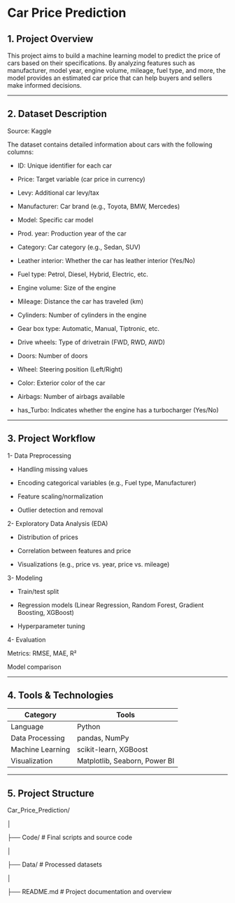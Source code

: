 # Car Price Prediction

## 1. Project Overview
This project aims to build a machine learning model to predict the price of cars based on their specifications.
By analyzing features such as manufacturer, model year, engine volume, mileage, fuel type, and more, the model provides an estimated car price that can help buyers and sellers make informed decisions.

----

## 2. Dataset Description
Source: Kaggle

The dataset contains detailed information about cars with the following columns:

- ID: Unique identifier for each car

- Price: Target variable (car price in currency)

- Levy: Additional car levy/tax

- Manufacturer: Car brand (e.g., Toyota, BMW, Mercedes)

- Model: Specific car model

- Prod. year: Production year of the car

- Category: Car category (e.g., Sedan, SUV)

- Leather interior: Whether the car has leather interior (Yes/No)

- Fuel type: Petrol, Diesel, Hybrid, Electric, etc.

- Engine volume: Size of the engine

- Mileage: Distance the car has traveled (km)

- Cylinders: Number of cylinders in the engine

- Gear box type: Automatic, Manual, Tiptronic, etc.

- Drive wheels: Type of drivetrain (FWD, RWD, AWD)

- Doors: Number of doors

- Wheel: Steering position (Left/Right)

- Color: Exterior color of the car

- Airbags: Number of airbags available

- has_Turbo: Indicates whether the engine has a turbocharger (Yes/No)


----

## 3. Project Workflow

1- Data Preprocessing

- Handling missing values

- Encoding categorical variables (e.g., Fuel type, Manufacturer)

- Feature scaling/normalization

- Outlier detection and removal

2- Exploratory Data Analysis (EDA)

- Distribution of prices

- Correlation between features and price

- Visualizations (e.g., price vs. year, price vs. mileage)

3- Modeling

- Train/test split

- Regression models (Linear Regression, Random Forest, Gradient Boosting, XGBoost)

- Hyperparameter tuning

4- Evaluation

Metrics: RMSE, MAE, R²

Model comparison

----

## 4. Tools & Technologies

| Category         | Tools                         |
| ---------------- | ----------------------------- |
| Language         | Python                        |
| Data Processing  | pandas, NumPy                 |
| Machine Learning | scikit-learn, XGBoost         |
| Visualization    | Matplotlib, Seaborn, Power BI |

----

## 5. Project Structure
Car_Price_Prediction/

│

├── Code/                          # Final scripts and source code

│

├── Data/                      # Processed datasets

│

├── README.md                      # Project documentation and overview
